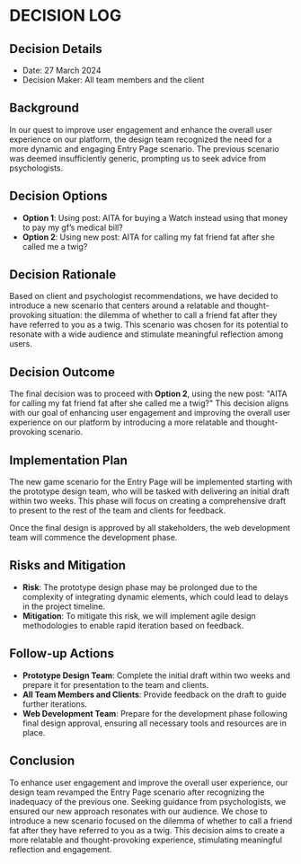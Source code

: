 # DECISION LOG 
## Decision Details 
- Date: 27 March 2024
- Decision Maker: All team members and the client
  
## Background 
In our quest to improve user engagement and enhance the overall user experience on our platform, the design team recognized the need for a more dynamic and engaging Entry Page scenario. The previous scenario was deemed insufficiently generic, prompting us to seek advice from psychologists. 

## Decision Options 

- **Option 1**: Using post: AITA for buying a Watch instead using that money to pay my gf’s medical bill?
- **Option 2**: Using new post: AITA for calling my fat friend fat after she called me a twig?

## Decision Rationale 
Based on client and psychologist recommendations, we have decided to introduce a new scenario that centers around a relatable and thought-provoking situation: the dilemma of whether to call a friend fat after they have referred to you as a twig. This scenario was chosen for its potential to resonate with a wide audience and stimulate meaningful reflection among users.

## Decision Outcome 
The final decision was to proceed with **Option 2**, using the new post: "AITA for calling my fat friend fat after she called me a twig?" This decision aligns with our goal of enhancing user engagement and improving the overall user experience on our platform by introducing a more relatable and thought-provoking scenario.

## Implementation Plan 

The new game scenario for the Entry Page will be implemented starting with the prototype design team, who will be tasked with delivering an initial draft within two weeks. This phase will focus on creating a comprehensive draft to present to the rest of the team and clients for feedback.

Once the final design is approved by all stakeholders, the web development team will commence the development phase.

## Risks and Mitigation 

- **Risk**: The prototype design phase may be prolonged due to the complexity of integrating dynamic elements, which could lead to delays in the project timeline.
- **Mitigation**: To mitigate this risk, we will implement agile design methodologies to enable rapid iteration based on feedback.

## Follow-up Actions 

- **Prototype Design Team**: Complete the initial draft within two weeks and prepare it for presentation to the team and clients.
- **All Team Members and Clients**: Provide feedback on the draft to guide further iterations.
- **Web Development Team**: Prepare for the development phase following final design approval, ensuring all necessary tools and resources are in place.

## Conclusion 

To enhance user engagement and improve the overall user experience, our design team revamped the Entry Page scenario after recognizing the inadequacy of the previous one. Seeking guidance from psychologists, we ensured our new approach resonates with our audience. We chose to introduce a new scenario focused on the dilemma of whether to call a friend fat after they have referred to you as a twig. This decision aims to create a more relatable and thought-provoking experience, stimulating meaningful reflection and engagement.